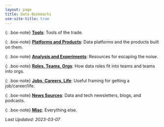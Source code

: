 ```yaml
---
layout: page
title: Data Bookmarks
use-site-title: true
---
```


{: .box-note}
[**Tools**](https://pdtenpas.github.io/pages/bookmarks/tools/): Tools of the trade.

{: .box-note}
[**Platforms and Products**](https://pdtenpas.github.io/pages/bookmarks/platforms_products/): Data platforms and the products built on them.

{: .box-note}
[**Analysis and Experiments**](https://pdtenpas.github.io/pages/bookmarks/analysis_experiments/): Resources for escaping the noise.

{: .box-note}
[**Roles, Teams, Orgs**](https://pdtenpas.github.io/pages/bookmarks/roles_teams_orgs/): How data roles fit into teams and teams into orgs.

{: .box-note}
[**Jobs, Careers, Life**](https://pdtenpas.github.io/pages/bookmarks/jobs_careers_life/): Useful framing for getting a job/career/life.

{: .box-note}
[**News Sources**](https://pdtenpas.github.io/pages/bookmarks/sources/): Data and tech newsletters, blogs, and podcasts.

{: .box-note}
[**Misc**](https://pdtenpas.github.io/pages/bookmarks/misc/): Everything else.

*Last Updated: 2023-03-07*
